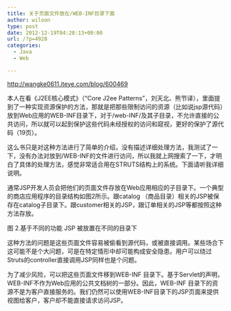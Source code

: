 ```yaml
---
title: 关于页面文件放在/WEB-INF目录下面
author: wiloon
type: post
date: 2012-12-19T04:28:13+00:00
url: /?p=4928
categories:
  - Java
  - Web

---
```

http://wangke0611.iteye.com/blog/600469

本人在看《J2EE核心模式》（“Core J2ee Patterns”，刘天北、熊节译），里面提到了一种实现资源保护的方法，那就是把那些限制访问的资源（比如说jsp源代码）放到Web应用的WEB-INF目录下，对于/web-INF/及其子目录，不允许直接的公共访问，所以就可以起到保护这些代码未经授权的访问和窥视，更好的保护了源代码（19页）。

这么书只是对这种方法进行了简单的介绍，没有描述详细处理方法，我测试了一下，没有办法对放到/WEB-INF的文件进行访问，所以我就上网搜索了一下，才明白了具体的处理方法，感觉非常适合用在STRUTS结构上的系统。下面请听我详细说明。

通常JSP开发人员会把他们的页面文件存放在Web应用相应的子目录下。一个典型的商店应用程序的目录结构如图2所示。跟catalog （商品目录）相关的JSP被保存在catalog子目录下。跟customer相关的JSP，跟订单相关的JSP等都按照这种方法存放。

图 2.基于不同的功能 JSP 被放置在不同的目录下





这种方法的问题是这些页面文件容易被偷看到源代码，或被直接调用。某些场合下这可能不是个大问题，可是在特定情形中却可能构成安全隐患。用户可以绕过Struts的controller直接调用JSP同样也是个问题。

为了减少风险，可以把这些页面文件移到WEB-INF 目录下。基于Servlet的声明，WEB-INF不作为Web应用的公共文档树的一部分。因此，WEB-INF 目录下的资源不是为客户直接服务的。我们仍然可以使用WEB-INF目录下的JSP页面来提供视图给客户，客户却不能直接请求访问JSP。